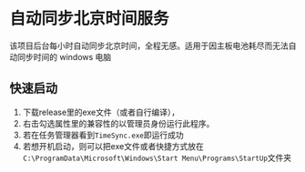 # 自动同步北京时间服务

该项目后台每小时自动同步北京时间，全程无感。适用于因主板电池耗尽而无法自动同步时间的 windows 电脑

## 快速启动

1. 下载release里的exe文件（或者自行编译），
2. 右击勾选属性里的兼容性的以管理员身份运行此程序。
3. 若在任务管理器看到`TimeSync.exe`即运行成功
4. 若想开机启动，则可以把exe文件或者快捷方式放在`C:\ProgramData\Microsoft\Windows\Start Menu\Programs\StartUp`文件夹

